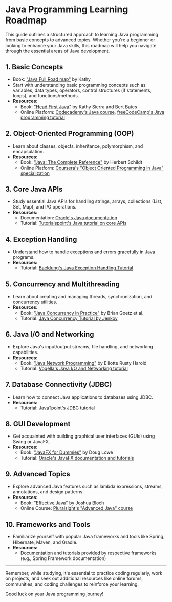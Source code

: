 # Java Programming Learning Roadmap

This guide outlines a structured approach to learning Java programming from basic concepts to advanced topics. Whether you're a beginner or looking to enhance your Java skills, this roadmap will help you navigate through the essential areas of Java development.

## 1. Basic Concepts
  - Book: ["Java Full Road map"](https://whimsical.com/java-F3wA8hstGi42DU8BZrsCUL) by Kathy 
- Start with understanding basic programming concepts such as variables, data types, operators, control structures (if statements, loops), and functions/methods.
- **Resources:**
  - Book: ["Head First Java"](https://www.oreilly.com/library/view/head-first-java/9780596009205/) by Kathy Sierra and Bert Bates
  - Online Platform: [Codecademy's Java course](https://www.codecademy.com/learn/learn-java), [freeCodeCamp's Java programming tutorial](https://www.freecodecamp.org/learn/)

## 2. Object-Oriented Programming (OOP)

- Learn about classes, objects, inheritance, polymorphism, and encapsulation.
- **Resources:**
  - Book: ["Java: The Complete Reference"](https://www.oreilly.com/library/view/java-the-complete/9780071606301/) by Herbert Schildt
  - Online Platform: [Coursera's "Object Oriented Programming in Java" specialization](https://www.coursera.org/specializations/object-oriented-programming-in-java)

## 3. Core Java APIs

- Study essential Java APIs for handling strings, arrays, collections (List, Set, Map), and I/O operations.
- **Resources:**
  - Documentation: [Oracle's Java documentation](https://docs.oracle.com/en/java/)
  - Tutorial: [Tutorialspoint's Java tutorial on core APIs](https://www.tutorialspoint.com/java/index.htm)

## 4. Exception Handling

- Understand how to handle exceptions and errors gracefully in Java programs.
- **Resources:**
  - Tutorial: [Baeldung's Java Exception Handling Tutorial](https://www.baeldung.com/java-exceptions)

## 5. Concurrency and Multithreading

- Learn about creating and managing threads, synchronization, and concurrency utilities.
- **Resources:**
  - Book: ["Java Concurrency in Practice"](https://www.oreilly.com/library/view/java-concurrency-in/9780132702256/) by Brian Goetz et al.
  - Tutorial: [Java Concurrency Tutorial by Jenkov](http://tutorials.jenkov.com/java-concurrency/index.html)

## 6. Java I/O and Networking

- Explore Java's input/output streams, file handling, and networking capabilities.
- **Resources:**
  - Book: ["Java Network Programming"](https://www.oreilly.com/library/view/java-network-programming/9781449357735/) by Elliotte Rusty Harold
  - Tutorial: [Vogella's Java I/O and Networking tutorial](https://www.vogella.com/tutorials/JavaIO/article.html)

## 7. Database Connectivity (JDBC)

- Learn how to connect Java applications to databases using JDBC.
- **Resources:**
  - Tutorial: [JavaTpoint's JDBC tutorial](https://www.javatpoint.com/java-jdbc)

## 8. GUI Development

- Get acquainted with building graphical user interfaces (GUIs) using Swing or JavaFX.
- **Resources:**
  - Book: ["JavaFX for Dummies"](https://www.dummies.com/programming/java/javafx-dummies-cheat-sheet/) by Doug Lowe
  - Tutorial: [Oracle's JavaFX documentation and tutorials](https://openjfx.io/)

## 9. Advanced Topics

- Explore advanced Java features such as lambda expressions, streams, annotations, and design patterns.
- **Resources:**
  - Book: ["Effective Java"](https://www.oreilly.com/library/view/effective-java/9780134686097/) by Joshua Bloch
  - Online Course: [Pluralsight's "Advanced Java" course](https://www.pluralsight.com/paths/java)

## 10. Frameworks and Tools

- Familiarize yourself with popular Java frameworks and tools like Spring, Hibernate, Maven, and Gradle.
- **Resources:**
  - Documentation and tutorials provided by respective frameworks (e.g., Spring Framework documentation)

---

Remember, while studying, it's essential to practice coding regularly, work on projects, and seek out additional resources like online forums, communities, and coding challenges to reinforce your learning.

Good luck on your Java programming journey!
